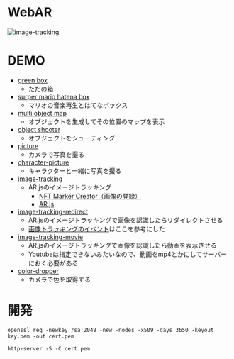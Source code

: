 # WebAR
![image-tracking](https://user-images.githubusercontent.com/16290220/99190334-568d7700-27a9-11eb-8c30-eef8e6933bef.gif)

# DEMO
- [green box](https://yuki-sakaguchi.github.io/web-ar/public/random_object/index.html)
  - ただの箱
- [surper mario hatena box](https://yuki-sakaguchi.github.io/web-ar/public/super_mario/index.html)
  - マリオの音楽再生とはてなボックス
- [multi object map](https://yuki-sakaguchi.github.io/web-ar/public/multi_object_map/index.html)
  - オブジェクトを生成してその位置のマップを表示
- [object shooter](https://yuki-sakaguchi.github.io/web-ar/public/shooter/index.html)
  - オブジェクトをシューティング
- [picture](https://yuki-sakaguchi.github.io/web-ar/public/picture/index.html)
  - カメラで写真を撮る
- [character-picture](https://yuki-sakaguchi.github.io/web-ar/public/character-picture/image.html)
  - キャラクターと一緒に写真を撮る
- [image-tracking](https://yuki-sakaguchi.github.io/web-ar/public/image-tracking/image.html)
  - AR.jsのイメージトラッキング
    - [NFT Marker Creator（画像の登録）](https://carnaux.github.io/NFT-Marker-Creator/)
    - [AR.js](https://github.com/AR-js-org/AR.js)
- [image-tracking-redirect](https://yuki-sakaguchi.github.io/web-ar/public/image-tracking-redirect/image.html)
  - AR.jsのイメージトラッキングで画像を認識したらリダイレクトさせる
  - [画像トラッキングのイベント](https://ar-js-org.github.io/AR.js-Docs/ui-events/#custom-events)はここを参考にした
- [image-tracking-movie](https://yuki-sakaguchi.github.io/web-ar/public/image-tracking-redirect/image.html)
  - AR.jsのイメージトラッキングで画像を認識したら動画を表示させる
  - Youtubeは指定できないみたいなので、動画をmp4とかにしてサーバーにおく必要がある
- [color-dropper](https://yuki-sakaguchi.github.io/web-ar/public/color-dropper/index.html)
  - カメラで色を取得する

# 開発
```
openssl req -newkey rsa:2048 -new -nodes -x509 -days 3650 -keyout key.pem -out cert.pem
```

```
http-server -S -C cert.pem
```
 
